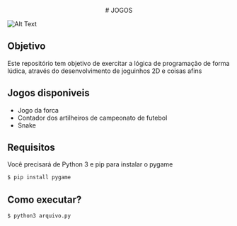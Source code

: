 <p align="center">
  # JOGOS
</p>

![Alt Text](https://github.com/Douglas-cc/Jogos/blob/master/2021-01-30-14-19-09-_online-video-cutter.com_.gif)

## Objetivo
Este repositório tem objetivo de exercitar a lógica de programação de forma lúdica, através do desenvolvimento de joguinhos 2D e coisas afins

## Jogos disponiveis 
- Jogo da forca
- Contador dos artilheiros de campeonato de futebol 
- Snake

## Requisitos

Você precisará de Python 3 e pip para instalar o pygame

```bash
$ pip install pygame
```
## Como executar?

```bash
$ python3 arquivo.py 
```
